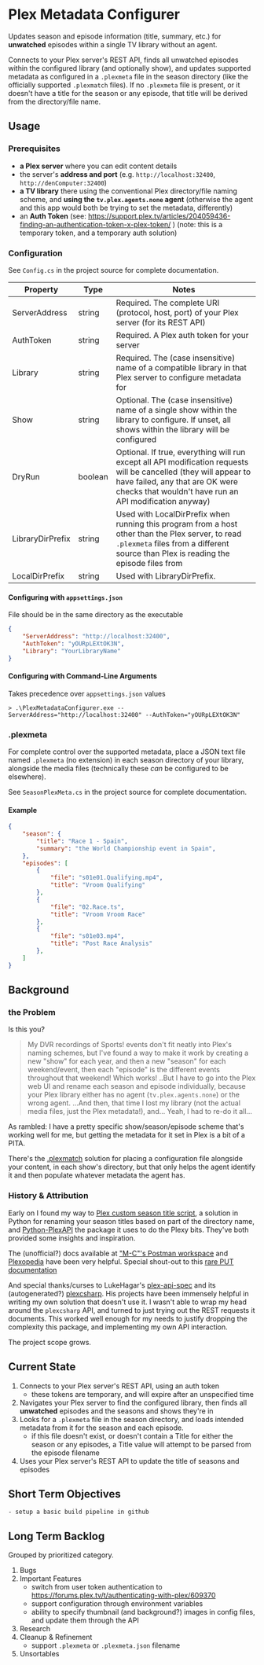 # Plex Metadata Configurer

Updates season and episode information (title, summary, etc.) for **unwatched** episodes within a single TV library without an agent.

Connects to your Plex server's REST API, finds all unwatched episodes within the configured library (and optionally show), and updates supported metadata as configured in a `.plexmeta` file in the season directory (like the officially supported `.plexmatch` files). If no `.plexmeta` file is present, or it doesn't have a title for the season or any episode, that title will be derived from the directory/file name.

## Usage

### Prerequisites
  - **a Plex server** where you can edit content details
  - the server's **address and port** (e.g. `http://localhost:32400`, `http://denComputer:32400`)
  - **a TV library** there using the conventional Plex directory/file naming scheme, and **using the `tv.plex.agents.none` agent** (otherwise the agent and this app would both be trying to set the metadata, differently)
  - an **Auth Token** (see: https://support.plex.tv/articles/204059436-finding-an-authentication-token-x-plex-token/ ) (note: this is a temporary token, and a temporary auth solution)

### Configuration
See `Config.cs` in the project source for complete documentation.

| Property | Type | Notes |
| --- | --- | --- |
| ServerAddress | string | Required. The complete URI (protocol, host, port) of your Plex server (for its REST API) |
| AuthToken | string | Required. A Plex auth token for your server |
| Library | string | Required. The (case insensitive) name of a compatible library in that Plex server to configure metadata for |
| Show | string | Optional. The (case insensitive) name of a single show  within the library to configure. If unset, all shows within the library will be configured |
| DryRun | boolean | Optional. If true, everything will run except all API modification requests will be cancelled  (they will appear to have failed, any that are OK were checks that wouldn't have run an API modification anyway) |
| LibraryDirPrefix | string | Used with LocalDirPrefix when running this program from a host other than the Plex server, to read `.plexmeta` files from a different source than Plex is reading the episode files from |
| LocalDirPrefix | string | Used with LibraryDirPrefix. |

#### Configuring with `appsettings.json`
File should be in the same directory as the executable

```json
{
	"ServerAddress": "http://localhost:32400",
	"AuthToken": "yOURpLEXtOK3N",
	"Library": "YourLibraryName"
}
```

#### Configuring with Command-Line Arguments
Takes precedence over `appsettings.json` values

```
> .\PlexMetadataConfigurer.exe --ServerAddress="http://localhost:32400" --AuthToken="yOURpLEXtOK3N"
```

### .plexmeta
For complete control over the supported metadata, place a JSON text file named `.plexmeta` (no extension) in each season directory of your library, alongside the media files (technically these *can* be configured to be elsewhere).

See `SeasonPlexMeta.cs` in the project source for complete documentation.

#### Example
```json
{
	"season": {
		"title": "Race 1 - Spain",
		"summary": "the World Championship event in Spain",		
	},
	"episodes": [
		{
			"file": "s01e01.Qualifying.mp4",
			"title": "Vroom Qualifying"
		},
		{
			"file": "02.Race.ts",
			"title": "Vroom Vroom Race"
		},
		{
			"file": "s01e03.mp4",
			"title": "Post Race Analysis"
		},	
	]
}
```

## Background

### the Problem

Is this you?

> My DVR recordings of Sports! events don't fit neatly into Plex's naming schemes, but I've found a way to make it work by creating a new "show" for each year, and then a new "season" for each weekend/event, then each "episode" is the different events throughout that weekend! Which works! ..But I have to go into the Plex web UI and rename each season and episode individually, because your Plex library either has no agent (`tv.plex.agents.none`) or the wrong agent. ...And then, that time I lost my library (not the actual media files, just the Plex metadata!), and... Yeah, I had to re-do it all...

As rambled: I have a pretty specific show/season/episode scheme that's working well for me, but getting the metadata for it set in Plex is a bit of a PITA. 

There's the [.plexmatch](https://support.plex.tv/articles/plexmatch/) solution for placing a configuration file alongside your content, in each show's directory, but that only helps the agent identify it and then populate whatever metadata the agent has.

### History & Attribution

Early on I found my way to [Plex custom season title script](https://web.archive.org/web/20230102221830/https://pastebin.com/qMVCp4Cv), a solution in Python for renaming your season titles based on part of the directory name, and [Python-PlexAPI](https://github.com/pkkid/python-plexapi) the package it uses to do the Plexy bits. They've both provided some insights and inspiration.

The (unofficial?) docs available at ["M-C"'s Postman workspace](https://www.postman.com/fyvekatz/m-c-s-public-workspace/request/6gfy9hu/update-movie-details) and [Plexopedia](https://www.plexopedia.com/plex-media-server/api/library/details/) have been very helpful. Special shout-out to this [rare PUT documentation](https://www.postman.com/fyvekatz/m-c-s-public-workspace/request/6gfy9hu/update-movie-details)

And special thanks/curses to LukeHagar's [plex-api-spec](https://github.com/LukeHagar/plex-api-spec) and its (autogenerated?) [plexcsharp](https://github.com/LukeHagar/plexcsharp). His projects have been immensely helpful in writing my own solution that doesn't use it. I wasn't able to wrap my head around the `plexcsharp` API, and turned to just trying out the REST requests it documents. This worked well enough for my needs to justify dropping the complexity this package, and implementing my own API interaction. 

The project scope grows.

## Current State

1. Connects to your Plex server's REST API, using an auth token
	- these tokens are temporary, and will expire after an unspecified time
2. Navigates your Plex server to find the configured library, then finds all **unwatched** episodes and the seasons and shows they're in
3. Looks for a `.plexmeta` file in the season directory, and loads intended metadata from it for the season and each episode.
	- if this file doesn't exist, or doesn't contain a Title for either the season or any episodes, a Title value will attempt to be parsed from the episode filename
4. Uses your Plex server's REST API to update the title of seasons and episodes

## Short Term Objectives
	- setup a basic build pipeline in github

## Long Term Backlog
Grouped by prioritized category.

1. Bugs
2. Important Features
	- switch from user token authentication to https://forums.plex.tv/t/authenticating-with-plex/609370
	- support configuration through environment variables
	- ability to specify thumbnail (and background?) images in config files, and update them through the API
3. Research
4. Cleanup & Refinement
	- support `.plexmeta` or `.plexmeta.json` filename
5. Unsortables
